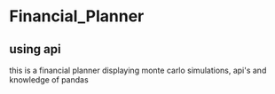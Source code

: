 # Financial_Planner
## using api

this is a financial planner displaying monte carlo simulations, api's and knowledge of pandas
